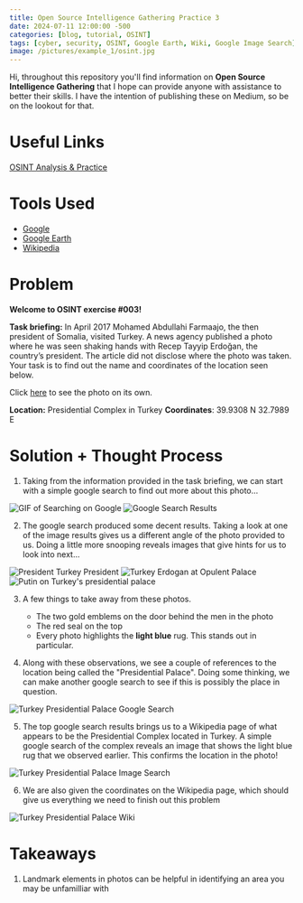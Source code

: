 ```yaml
---
title: Open Source Intelligence Gathering Practice 3
date: 2024-07-11 12:00:00 -500
categories: [blog, tutorial, OSINT]
tags: [cyber, security, OSINT, Google Earth, Wiki, Google Image Search]
image: /pictures/example_1/osint.jpg
---
```





Hi, throughout this repository you'll find information on **Open Source Intelligence Gathering** that I hope can provide anyone with assistance to better their skills. I have the intention of publishing these on Medium, so be on the lookout for that.




# Useful Links
[OSINT Analysis & Practice](https://gralhix.com/)


# Tools Used


- [Google](https://google.com/)
- [Google Earth](https://earth.google.com/web/@0,0,0a,22251752.77375655d,35y,0h,0t,0r/data=OgMKATA)
- [Wikipedia](https://www.wikipedia.org/)






# Problem
**Welcome to OSINT exercise #003!**


**Task briefing:**
In April 2017 Mohamed Abdullahi Farmaajo, the then president of Somalia, visited Turkey. A news agency published a photo where he was seen shaking hands with Recep Tayyip Erdoğan, the country’s president. The article did not disclose where the photo was taken. Your task is to find out the name and coordinates of the location seen below.


Click [here](https://gralhix.com/wp-content/uploads/2023/08/osint-exercise-003-picture.jpg) to see the photo on its own.



**Location:** Presidential Complex in Turkey
**Coordinates**: 39.9308 N 32.7989 E






# Solution + Thought Process


1. Taking from the information provided in the task briefing, we can start with a simple google search to find out more about this photo...


![GIF of Searching on Google](/pictures/example_3/giphy.gif)
![Google Search Results](/pictures/example_3/google-search.png)


2. The google search produced some decent results. Taking a look at one of the image results gives us a different angle of the photo provided to us. Doing a little more snooping reveals images that give hints for us to look into next...


![President Turkey President](/pictures/example_3/snoop-photo-1.png)
![Turkey Erdogan at Opulent Palace](/pictures/example_3/snoop-photo-2.png)
![Putin on Turkey's presidential palace](/pictures/example_3/snoop-photo-3.png)



3. A few things to take away from these photos.


   - The two gold emblems on the door behind the men in the photo
   - The red seal on the top
   - Every photo highlights the **light blue** rug. This stands out in particular.


4. Along with these observations, we see a couple of references to the location being called the "Presidential Palace". Doing some thinking, we can make another google search to see if this is possibly the place in question.


![Turkey Presidential Palace Google Search](/pictures/example_3/Turkey-Presidential-Palace-Google.png)


5. The top google search results brings us to a Wikipedia page of what appears to be the Presidential Complex located in Turkey. A simple google search of the complex reveals an image that shows the light blue rug that we observed earlier. This confirms the location in the photo!

![Turkey Presidential Palace Image Search](/pictures/example_3/president-palace.png)


6. We are also given the coordinates on the Wikipedia page, which should give us everything we need to finish out this problem

![Turkey Presidential Palace Wiki](/pictures/example_3/presidential-complex-wiki.png)


# Takeaways

1. Landmark elements in photos can be helpful in identifying an area you may be unfamilliar with







